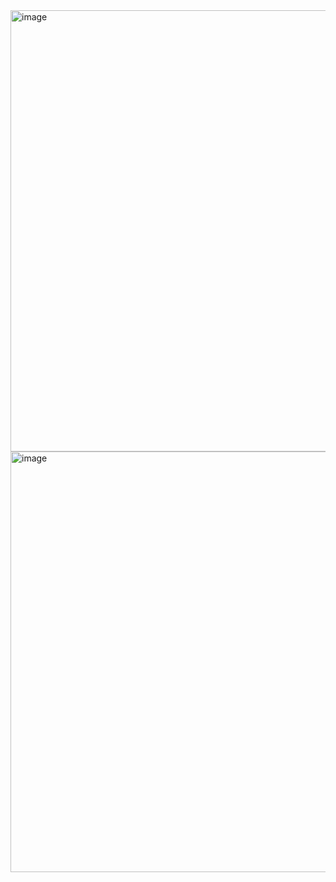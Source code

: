 <img width="720" height="706" alt="image" src="https://github.com/user-attachments/assets/f2c391bc-1a7b-4b9f-9c16-59ee0547af74" />
<img width="720" height="673" alt="image" src="https://github.com/user-attachments/assets/5ecc024c-6bf1-4e6f-9a9d-ae7b51f00a42" />

